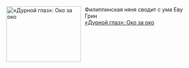 <!--2025-02-06 10:15:26-->
<div class="yb">
  <div class="rss smaller1 kino_kino"><a href="https://www.kino-teatr.ru/kino/art/tv/6568/" title="«Дурной глаз»: Око за око"><img src="https://www.kino-teatr.ru/art/8/6/6568/poster.jpg" width="196" height="147" align="left" hspace="5" style="margin: 0px 10px 0px 5px" alt="«Дурной глаз»: Око за око"/></a>Филиппинская няня сводит с ума Еву Грин <br><a class="light" href="https://www.kino-teatr.ru/kino/art/tv/6568/">«Дурной глаз»: Око за око</a></div>
</div>
